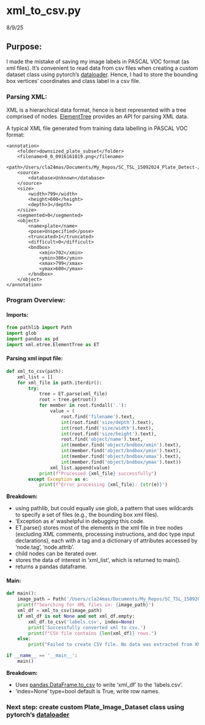 # xml_to_csv.py

8/9/25

## Purpose:

I made the mistake of saving my image labels in PASCAL VOC format (as
xml files). It’s convenient to read data from csv files when creating a
custom dataset class using pytorch’s
[dataloader](https://pytorch.org/tutorials/beginner/basics/data_tutorial.html).
Hence, I had to store the bounding box vertices’ coordinates and class
label in a csv file.

### Parsing XML:

XML is a hierarchical data format, hence is best represented with a tree
comprised of nodes.
[ElementTree](https://docs.python.org/3/library/xml.etree.elementtree.html)
provides an API for parsing XML data.

A typical XML file generated from training data labelling in PASCAL VOC
format:

``` {xml}
<annotation>
    <folder>downsized_plate_subset</folder>
    <filename>0_0_0916161819.png</filename>
    <path>/Users/cla24mas/Documents/My_Repos/SC_TSL_15092024_Plate_Detect-/Training_Data/Unlabelled/augmentation/downsized_plate_subset/0_0_0916161819.png</path>
    <source>
        <database>Unknown</database>
    </source>
    <size>
        <width>799</width>
        <height>600</height>
        <depth>3</depth>
    </size>
    <segmented>0</segmented>
    <object>
        <name>plate</name>
        <pose>Unspecified</pose>
        <truncated>1</truncated>
        <difficult>0</difficult>
        <bndbox>
            <xmin>702</xmin>
            <ymin>306</ymin>
            <xmax>799</xmax>
            <ymax>600</ymax>
        </bndbox>
    </object>
</annotation>
```

### Program Overview:

#### Imports:

``` python
from pathlib import Path
import glob
import pandas as pd
import xml.etree.ElementTree as ET
```

#### Parsing xml input file:

``` python
def xml_to_csv(path):
    xml_list = []
    for xml_file in path.iterdir(): 
        try:
            tree = ET.parse(xml_file)
            root = tree.getroot()
            for member in root.findall('.'):
                value = (
                    root.find('filename').text,
                    int(root.find('size/depth').text),
                    int(root.find('size/width').text),
                    int(root.find('size/height').text),
                    root.find('object/name').text,
                    int(member.find('object/bndbox/xmin').text),
                    int(member.find('object/bndbox/ymin').text),
                    int(member.find('object/bndbox/xmax').text),
                    int(member.find('object/bndbox/ymax').text))
                xml_list.append(value)
            print(f"Processed {xml_file} successfully")
        except Exception as e:
            print(f"Error processing {xml_file}: {str(e)}")
```

**Breakdown:**  
- using pathlib, but could equally use glob, a pattern that uses
wildcards to specify a set of files (e.g., the bounding box xml
files).  
- ‘Exception as e’ washelpful in debugging this code.  
- ET.parse() stores most of the elements in the xml file in tree nodes
(excluding XML comments, processing instructions, and doc type input
declarations), each with a tag and a dictionary of attributes accessed
by ‘node.tag’, ‘node.attrib’.  
- child nodes can be iterated over.  
- stores the data of interest in ‘xml_list’, which is returned to
main().  
- returns a pandas dataframe.

#### Main:

``` python
def main():
    image_path = Path('/Users/cla24mas/Documents/My_Repos/SC_TSL_15092024_Plate_Detect/train/xml_labels')
    print(f"Searching for XML files in: {image_path}")
    xml_df = xml_to_csv(image_path)
    if xml_df is not None and not xml_df.empty:
        xml_df.to_csv('labels.csv', index=None)
        print('Successfully converted xml to csv.')
        print(f"CSV file contains {len(xml_df)} rows.")
    else:
        print("Failed to create CSV file. No data was extracted from XML files.")

if __name__ == '__main__':
    main()
```

**Breakdown:**  
- Uses
[pandas.DataFrame.to_csv](https://pandas.pydata.org/docs/reference/api/pandas.DataFrame.to_csv.html)
to write ‘xml_df’ to the ‘labels.csv’.  
- ‘index=None’ type=bool default is True, write row names.  

### Next step: create custom Plate_Image_Dataset class using pytorch’s [dataloader](https://pytorch.org/tutorials/beginner/basics/data_tutorial.html)
